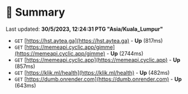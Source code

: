 # 📖 Summary
Last updated: **30/5/2023, 12:24:31 PTG "Asia/Kuala_Lumpur"**

- `GET` [https://hst.aytea.ga](https://hst.aytea.ga) - **Up** (817ms)
- `GET` [https://memeapi.cyclic.app/gimme](https://memeapi.cyclic.app/gimme) - **Up** (2744ms)
- `GET` [https://memeapi.cyclic.app](https://memeapi.cyclic.app) - **Up** (857ms)
- `GET` [https://klik.ml/health](https://klik.ml/health) - **Up** (482ms)
- `GET` [https://dumb.onrender.com](https://dumb.onrender.com) - **Up** (643ms)

